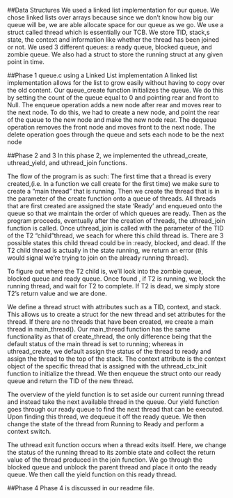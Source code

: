 ##Data Structures
We used a linked list implementation for our queue. We chose linked lists 
over arrays because since we don’t know how big our queue will be, we are 
able allocate space for our queue as we go. We use a struct called thread 
which is essentially our TCB. We store TID, stack,s state,  the context and 
information like whether the thread has been joined or not. We used 3 
different queues: a ready queue, blocked queue, and zombie queue. We also 
had a struct to store the running struct at any given point in time. 

##Phase 1
queue.c using a Linked List implementation 
A linked list implementation allows for the list to grow easily 
without having to copy over the old content. 
Our queue_create function initializes the queue. We do this by setting
the count of the queue equal to 0 and pointing rear and front to Null.
The enqueue operation adds a new node after rear and moves rear to the 
next node. To do this, we had to create a new node, and point the rear
of the queue to the new node and make the new node rear.
The dequeue operation removes the front node and moves front to the 
next node. 
The delete operation goes through the queue and sets each node to 
be the next node

##Phase 2 and 3
In this phase 2, we implemented the uthread_create, uthread_yield, and 
uthread_join functions. 

The flow of the program is as such:
The first time that a thread is every created,(i.e. In a function we call 
create for the first time)  we make sure to create a “main thread” that is 
running. Then we create the thread that is in the parameter of the create 
function onto a queue of threads. All threads that are first created are 
assigned the state ‘Ready’ and enqueued onto the queue so that we maintain 
the order of which queues are ready. Then as the program proceeds, eventually 
after the creation of threads, the uthread_join function is called. Once 
uthread_join is called with the parameter of the TID of the T2 “child”thread, 
we seach for where this child thread is. There are 3 possible states this child
thread could be in :ready, blocked, and dead. If the T2 child thread is actually
in the state running, we return an error (this would signal we’re trying to 
join on the already running thread).

To figure out where the T2 child is, we’ll look into the zombie queue, 
blocked queue and ready queue. Once found , if T2 is running, we block 
the running thread, and wait for T2 to complete. If T2 is dead, we simply 
store T2’s return value and we are done.

We define a thread struct with attributes such as a TID, context, and stack.
This allows us to create a struct for the new thread and set attributes for 
the thread. If there are no threads that have been created, we create a main
thread in main_thread(). Our main_thread function has the same functionality 
as that of 
create_thread, the only difference being that the default status of the main 
thread is set to running; whereas in uthread_create, we default assign the 
status of the thread to ready and assign the thread to the top of the stack. 
The context attribute is the context object of the specific thread that is 
assigned with the uthread_ctx_init function to initialize the thread. We then 
enqueue the struct onto our ready queue and return the TID of the new thread.

The overview of the yield function is to set aside our current running thread and
instead take the next available thread in the queue. Our yield function goes 
through our ready queue to find the next thread that can be executed. Upon 
finding this thread, we dequeue it off the ready queue. We then change the state
of the thread from Running to Ready
and perform a context switch. 

The uthread exit function occurs when a thread exits itself. Here, we change the
status of the running thread to its zombie state and collect the return value of 
the thread produced in the join function. We go through the blocked queue and
unblock the parent thread and place it onto the ready queue. We then call the
yield function on this ready thread.

##Phase 4
Phase 4 is discussed in our readme file.

